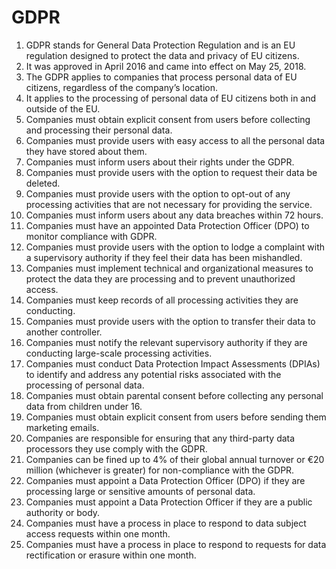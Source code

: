 # GDPR

1. GDPR stands for General Data Protection Regulation and is an EU regulation designed to protect the data and privacy of EU citizens.
2. It was approved in April 2016 and came into effect on May 25, 2018.
3. The GDPR applies to companies that process personal data of EU citizens, regardless of the company’s location.
4. It applies to the processing of personal data of EU citizens both in and outside of the EU.
5. Companies must obtain explicit consent from users before collecting and processing their personal data.
6. Companies must provide users with easy access to all the personal data they have stored about them.
7. Companies must inform users about their rights under the GDPR.
8. Companies must provide users with the option to request their data be deleted.
9. Companies must provide users with the option to opt-out of any processing activities that are not necessary for providing the service.
10. Companies must inform users about any data breaches within 72 hours.
11. Companies must have an appointed Data Protection Officer (DPO) to monitor compliance with GDPR.
12. Companies must provide users with the option to lodge a complaint with a supervisory authority if they feel their data has been mishandled.
13. Companies must implement technical and organizational measures to protect the data they are processing and to prevent unauthorized access.
14. Companies must keep records of all processing activities they are conducting.
15. Companies must provide users with the option to transfer their data to another controller.
16. Companies must notify the relevant supervisory authority if they are conducting large-scale processing activities.
17. Companies must conduct Data Protection Impact Assessments (DPIAs) to identify and address any potential risks associated with the processing of personal data.
18. Companies must obtain parental consent before collecting any personal data from children under 16.
19. Companies must obtain explicit consent from users before sending them marketing emails.
20. Companies are responsible for ensuring that any third-party data processors they use comply with the GDPR.
21. Companies can be fined up to 4% of their global annual turnover or €20 million (whichever is greater) for non-compliance with the GDPR.
22. Companies must appoint a Data Protection Officer (DPO) if they are processing large or sensitive amounts of personal data.
23. Companies must appoint a Data Protection Officer if they are a public authority or body.
24. Companies must have a process in place to respond to data subject access requests within one month.
25. Companies must have a process in place to respond to requests for data rectification or erasure within one month.
